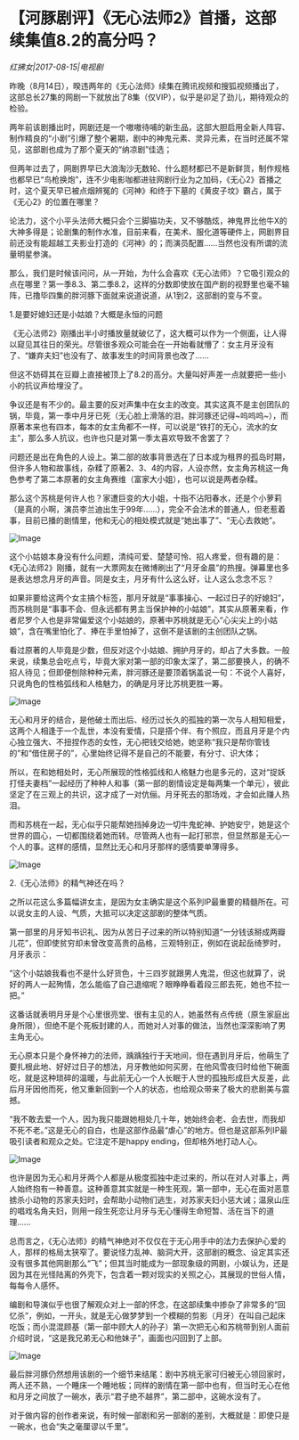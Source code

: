 # 【河豚剧评】《无心法师2》首播，这部续集值8.2的高分吗？

*红拂女|2017-08-15|电视剧*

昨晚（8月14日），暌违两年的《无心法师》续集在腾讯视频和搜狐视频播出了，这部总长27集的网剧一下就放出了8集（仅VIP），似乎是卯足了劲儿，期待观众的检验。

两年前该剧播出时，网剧还是一个嗷嗷待哺的新生品，这部大胆启用全新人阵容、制作精良的“小剧”引爆了整个暑期，剧中的神鬼元素、灵异元素，在当时还属不常见，这部剧也成为了那个夏天的“纳凉剧”佳选；

但两年过去了，网剧界早已大浪淘沙无数轮、什么题材都已不是新鲜货，制作规格也都早已“鸟枪换炮”，连不少电影咖都进驻网剧行业为之加码，《无心2》首播之时，这个夏天早已被点烟辨冤的《河神》和终于下墓的《黄皮子坟》霸占，属于《无心2》的位置在哪里？

论法力，这个小平头法师大概只会个三脚猫功夫，又不够酷炫，神鬼界比他牛X的大神多得是；论剧集的制作水准，目前来看，在美术、服化道等硬件上，网剧界目前还没有能超越工夫影业打造的《河神》的；而演员配置……当然也没有所谓的流量明星参演。

那么，我们是时候该问问，从一开始，为什么会喜欢《无心法师》？它吸引观众的点在哪里？第一季8.3、第二季8.2，这样的分数即使放在国产剧的视野里也毫不输阵，已撸毕四集的胖河豚下面就来说道说道，从1到2，这部剧的变与不变。

1.是要好媳妇还是小姑娘？大概是永恒的问题

《无心法师2》刚播出半小时播放量就破亿了，这大概可以作为一个侧面，让人得以窥见其往日的荣光。尽管很多观众可能会在一开始看就懵了：女主月牙没有了、“嫌弃夫妇”也没有了、故事发生的时间背景也改了……

但这不妨碍其在豆瓣上直接被顶上了8.2的高分。大量叫好声差一点就要把一些小小的抗议声给埋没了。

争议还是有不少的。最主要的反对声集中在女主的改变。其实这真不是主创团队的锅，毕竟，第一季中月牙已死（无心脸上滑落的泪，胖河豚还记得~呜呜呜~），而原著本来也有四本，每本的女主角都不一样，可以说是“铁打的无心，流水的女主”，那么多人抗议，也许也只是对第一季太喜欢导致不舍罢了？

问题还是出在角色的人设上。第二部的故事背景选在了日本成为租界的孤岛时期，但许多人物和故事线，杂糅了原著2、3、4的内容，人设亦然，女主角苏桃这一角色参考了第二本原著的女主角赛维（富家大小姐），也可以说是两者杂糅。

那么这个苏桃是何许人也？家遭巨变的大小姐，十指不沾阳春水，还是个小萝莉（是真的小啊，演员李兰迪出生于99年……），完全不会法术的普通人，但老惹着事，目前已播的剧情里，他和无心的相处模式就是“她出事了”、“无心去救她”。

![Image](http://p3.pstatp.com/large/322d0004d03233c51319)

这个小姑娘本身没有什么问题，清纯可爱、楚楚可怜、招人疼爱，但有趣的是：《无心法师2》刚播，就有一大票网友在微博刷出了“月牙金晨”的热搜。弹幕里也多是表达想念月牙的声音。同是女主，月牙有什么这么好，让人这么念念不忘？

如果非要给这两个女主搞个标签，那月牙就是“事事操心、一起过日子的好媳妇”，而苏桃则是“事事不会、但永远都有男主当保护神的小姑娘”，其实从原著来看，作者尼罗个人也是非常偏爱这个小姑娘的，原著中苏桃就是无心“心尖尖上的小姑娘”，含在嘴里怕化了、捧在手里怕掉了，这倒不是该剧的主创团队之锅。

看过原著的人毕竟是少数，但反对这个小姑娘、拥护月牙的，却占了大多数。一般来说，续集总会吃点亏，毕竟大家对第一部的印象太深了，第二部要换人，的确不招人待见；但即便刨除种种元素，胖河豚还是要顶着锅盖说一句：不说个人喜好，只说角色的性格弧线和人格魅力，的确是月牙比苏桃更胜一筹。

![Image](http://p9.pstatp.com/large/3213000333ce98b84c7a)

无心和月牙的结合，是他破土而出后、经历过长久的孤独的第一次与人相知相爱，这两个人相逢于一个乱世，本没有爱情，只是搭个伴、有个照应，而且月牙是个内心独立强大、不扭捏作态的女性，无心把钱交给她，她坚称“我只是帮你管钱的”和“借住房子的”，心里始终记得不是自己的不能要，有分寸、识大体；

所以，在和她相处时，无心所展现的性格弧线和人格魅力也是多元的，这对“捉妖打怪夫妻档”一起经历了种种人和事（第一部的剧情设定是每两集一个单元），彼此坚定了在三观上的共识，这才成了一对伉俪。月牙死去的那场戏，才会如此赚人热泪。

而和苏桃在一起，无心似乎只能帮她挡掉身边一切牛鬼蛇神、护她安宁，她是这个世界的圆心，一切都围绕着她而转。尽管两人也有一起打邪祟，但显然那是无心一个人的事。这样的感情，显然比无心和月牙那样的感情要单薄得多。

![Image](http://p1.pstatp.com/large/322c000234bbdf88dcde)

2.《无心法师》的精气神还在吗？

之所以花这么多篇幅讲女主，是因为女主确实是这个系列IP最重要的精髓所在。可以说女主的人设、气质，大抵可以决定这部剧的整体气质。

第一部里的月牙知书识礼、因为从苦日子过来的所以特别知道“一分钱该掰成两瓣儿花”，但即使贫穷却未曾改变高贵的品格，三观特别正，例如在说起岳绮罗时，月牙表示：

“这个小姑娘我看也不是什么好货色，十三四岁就跟男人鬼混，但这也就算了，说好的两人一起殉情，怎么能临了自己退缩呢？眼睁睁看着段三郎去死，她也不拉一把。”

这番话就表明月牙是个心里很亮堂、很有主见的人，她虽然有点传统（原生家庭出身所限），但绝不是个死板封建的人，而她对人对事的做法，当然也深深影响了男主角无心。

无心原本只是个身怀神力的法师，踽踽独行于天地间，但在遇到月牙后，他萌生了要扎根此地、好好过日子的想法，月牙教他如何买房，在他风雪夜归时给他下碗面吃，就是这种琐碎的温暖，与此前无心一个人长眠于人世的孤独形成巨大反差，此后月牙因他而死，他又重新回到一个人的状态，也给观众带来了极大的悲剧美与震撼。

“我不敢去爱一个人，因为我只能跟她相处几十年，她始终会老、会去世，而我却不死不老。”这是无心的自白，也是这部作品最“虐心”的地方。但也是这部系列IP最吸引读者和观众之处。它注定不是happy ending，但却格外地打动人心。

![Image](http://p1.pstatp.com/large/320c00015c84dfe4c59c)

也许是因为无心和月牙两个人都是从极度孤独中走过来的，所以在对人对事上，两人始终抱有一种善意。这种善意其实就是一种生死观，第一部中，无心在面对恶意掳杀小动物的苏家夫妇时，会帮助小动物们逃生，对苏家夫妇小惩大诫；温泉山庄的唱戏名角夫妇，则用一段生死恋让月牙与无心懂得生命短暂、活在当下的道理……

总而言之，《无心法师》的精气神绝对不仅仅在于无心用手中的法力去保护心爱的人，那样的格局太狭窄了。要说怪力乱神、脑洞大开，这部剧的概念、设定其实还没有很多其他网剧那么“飞”；但其当时能成为一部现象级的网剧，小娱认为，还是因为其在光怪陆离的外壳下，包含着一颗对现实的关照之心，其展现的世俗人情，每每令人感怀。

编剧和导演似乎也很了解观众对上一部的怀念，在这部续集中掺杂了非常多的“回忆杀”，例如，一开头，就是无心做梦梦到一个模糊的剪影（月牙）在叫自己起床吃饭；而小混混顾基（第一部中顾大人的孙子）第一次把无心和苏桃带到别人面前介绍时说，“这是我兄弟无心和他妹子”，画面也闪回到了上部。

![Image](http://p1.pstatp.com/large/3213000333d270ac6333)

最后胖河豚仍然想用该剧的一个细节来结尾：剧中苏桃无家可归被无心领回家时，两人还不熟，一个睡床一个睡地板；同样的剧情在第一部中也有，但当时无心在他和月牙之间放了一碗水，表示“君子绝不越界”，第二部中，这碗水没有了。

对于做内容的创作者来说，有时候一部剧和另一部剧的差别，大概就是：即使只是一碗水，也会“失之毫厘谬以千里”。

